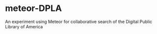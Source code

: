 meteor-DPLA
===========

An experiment using Meteor for collaborative search of the Digital Public Library of America
